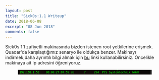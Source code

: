 ```yaml
---
layout: post
title: "Sick0s:1.1 Writeup"
date: 2018-06-08
excerpt: "08 Jun 2018"
comments: false
---
```

Sick0s 1.1 zafiyetli makinasında bizden istenen root yetkilerine erişmek. Quaoar'da karşılaştığımız senaryo ile oldukça benzer.
Makinayı indirmek,daha ayrıntılı bilgi almak için [bu](https://www.vulnhub.com/entry/sickos-11,132/) linki kullanabilirsiniz.
Öncelikle makinaya ait ip adresini öğreniyoruz.
<figure >
    <img src="/assets/img/sickos/sickosip.png">
</figure>
